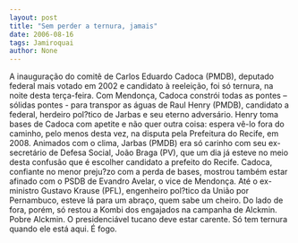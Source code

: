 ```yaml
---
layout: post
title: "Sem perder a ternura, jamais"
date: 2006-08-16
tags: Jamiroquai
author: None
---
```


A inauguração do comitê de Carlos Eduardo Cadoca (PMDB), deputado federal mais votado em 2002 e candidato à reeleição, foi só ternura, na noite desta terça-feira.
Com Mendonça, Cadoca constrói todas as pontes – sólidas pontes - para transpor as águas de Raul Henry (PMDB), candidato a federal, herdeiro pol?tico de Jarbas e seu eterno adversário.
Henry toma bases de Cadoca com apetite e não quer outra coisa: espera vê-lo fora do caminho, pelo menos desta vez, na disputa pela Prefeitura do Recife, em 2008.
Animados com o clima, Jarbas (PMDB) era só carinho com seu ex-secretário de Defesa Social, João Braga (PV), que um dia já esteve no meio desta confusão que é escolher candidato a prefeito do Recife.
Cadoca, confiante no menor preju?zo com a perda de bases, mostrou também estar afinado com o PSDB de Evandro Avelar, o vice de Mendonça.
Até o ex-ministro Gustavo Krause (PFL), engenheiro pol?tico da União por Pernambuco, esteve lá para um abraço, quem sabe um cheiro.
Do lado de fora, porém, só restou a Kombi dos engajados na campanha de Alckmin. Pobre Alckmin. O presidenciável tucano deve estar carente. Só tem ternura quando ele está aqui. É fogo. 